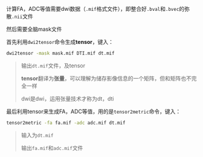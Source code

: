 计算FA，ADC等值需要dwi数据（`.mif`格式文件），即整合好`.bval`和`.bvec`的弥散`.nii`文件

然后需要全脑mask文件

首先利用`dwi2tensor`命令生成**tensor**，键入：

```bash
dwi2tensor -mask mask.mif DTI.mif dt.mif
```

> 输出`dt.mif`文件，及tensor
>
> **tensor**翻译为**张量**，可以理解为储存影像信息的一个矩阵，但和矩阵也不完全一样
>
> dwi是dwi，运用张量技术才称为dt，dti

最后利用tensor来生成FA，ADC等值，用的是`tensor2metric`命令，键入：

```bash
tensor2metric -fa fa.mif -adc adc.mif dt.mif
```

> 输入为`dt.mif`
>
> 输出`fa.mif`和`adc.mif`文件

